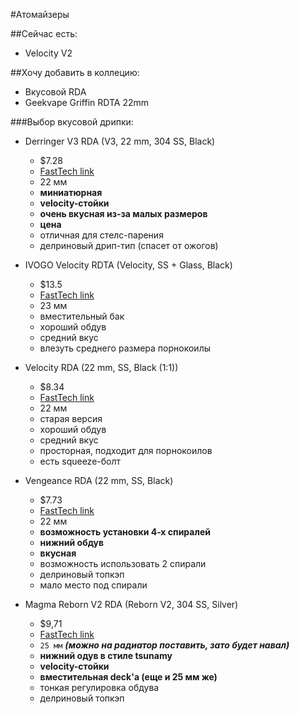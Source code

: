 #Атомайзеры

##Сейчас есть:
- Velocity V2

##Хочу добавить в коллецию:
* Вкусовой RDA
* Geekvape Griffin RDTA 22mm

###Выбор вкусовой дрипки:

* Derringer V3 RDA (V3, 22 mm, 304 SS, Black)  
    * $7.28  
    * [FastTech link](https://www.fasttech.com/products/3028/10012406/4567402)  
    * 22 мм  
    * **миниатюрная**  
    * **velocity-стойки**  
    * **очень вкусная из-за малых размеров**  
    * **цена**  
    * отличная для стелс-парения  
    * делриновый дрип-тип (спасет от ожогов)  

* IVOGO Velocity RDTA (Velocity, SS + Glass, Black)  
    * $13.5  
    * [FastTech link](https://www.fasttech.com/products/3028/10019922/4221301)  
    * 23 мм  
    * вместительный бак  
    * хороший обдув  
    * средний вкус  
    * влезуть среднего размера порнокоилы  
    
* Velocity RDA (22 mm, SS, Black (1:1))  
    * $8.34  
    * [FastTech link](https://www.fasttech.com/products/3028/10014538/2513500)  
    * 22 мм  
    * старая версия  
    * хороший обдув  
    * средний вкус  
    * просторная, подходит для порнокоилов  
    * есть squeeze-болт  
    
* Vengeance RDA (22 mm, SS, Black)  
    * $7.73  
    * [FastTech link](https://www.fasttech.com/products/3028/10013347/2254900)  
    * 22 мм  
    * **возможность установки 4-х спиралей**  
    * **нижний обдув**  
    * **вкусная**  
    * возможность использовать 2 спирали  
    * делриновый топкэп  
    * мало место под спирали  
    
* Magma Reborn V2 RDA (Reborn V2, 304 SS, Silver)  
    * $9,71  
    * [FastTech link](https://www.fasttech.com/products/3028/10008103/4493001)  
    * `25 мм`  ***(можно на радиатор поставить, зато будет навал)***  
    * **нижний одув в стиле tsunamy**  
    * **velocity-стойки**  
    * **вместительная deck'а (еще и 25 мм же)**  
    * тонкая регулировка обдува  
    * делриновый топкэп  
